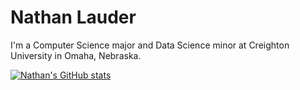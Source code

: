 # Nathan Lauder

I'm a Computer Science major and Data Science minor at Creighton University in Omaha, Nebraska.  

[![Nathan's GitHub stats](https://github-readme-stats.vercel.app/api?username=nathanlauder&count_private=false&hide=prs,contribs&show_icons=true&hide_border=true&bg_color=45,F4D444,F86CA7&title_color=000000&text_color=000000&icon_color=000000)](https://github.com/anuraghazra/github-readme-stats)

